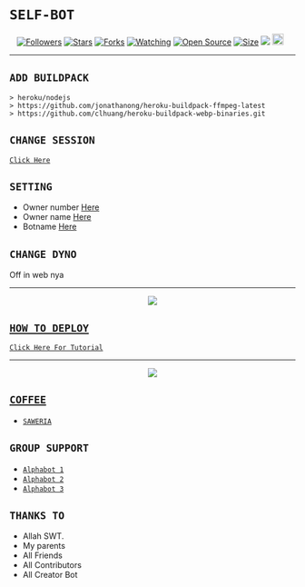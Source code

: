 # ```SELF-BOT```
<p align="center">
<a href="https://github.com/neko-lovers-id/followers"><img title="Followers" src="https://img.shields.io/github/followers/neko-lovers-id?color=red&style=flat-square"></a>
<a href="https://github.com/neko-lovers-id/Alphab0t11/stargazers/"><img title="Stars" src="https://img.shields.io/github/stars/neko-lovers-id/Alphab0t11?color=blue&style=flat-square"></a>
<a href="https://github.com/neko-lovers-id/Alphab0t11/network/members"><img title="Forks" src="https://img.shields.io/github/forks/neko-lovers-id/AlphaB0t11?color=red&style=flat-square"></a>
<a href="https://github.com/neko-lovers-id/Alphab0t11/watchers"><img title="Watching" src="https://img.shields.io/github/watchers/neko-lovers-id/Alphab0t11?label=Watchers&color=blue&style=flat-square"></a>
<a href="https://github.com/neko-lovers-id/Alphab0t11"><img title="Open Source" src="https://badges.frapsoft.com/os/v2/open-source.svg?v=103"></a>
<a href="https://github.com/neko-lovers-id/Alphab0t11/"><img title="Size" src="https://img.shields.io/github/repo-size/neko-lovers-id/Alphab0t11?style=flat-square&color=green"></a>
<a href="https://hits.seeyoufarm.com"><img src="https://hits.seeyoufarm.com/api/count/incr/badge.svg?url=https%3A%2F%2Fgithub.com%2neko-lovers-id%2FAlphab0t11&count_bg=%2379C83D&title_bg=%23555555&icon=probot.svg&icon_color=%2300FF6D&title=hits&edge_flat=false"/></a>
<a href="https://github.com/neko-lovers-id/Alphab0t10/graphs/commit-activity"><img height="20" src="https://img.shields.io/badge/Maintained%3F-yes-green.svg"></a>&nbsp;&nbsp;
</p>
<p align='center'>
    </p>

-------

## `ADD BUILDPACK`

```
> heroku/nodejs
> https://github.com/jonathanong/heroku-buildpack-ffmpeg-latest
> https://github.com/clhuang/heroku-buildpack-webp-binaries.git
```

## `CHANGE SESSION`

[`Click Here`](https://github.com/zeeoneofc/Alphab0t11/blob/master/session.json#L1)

## `SETTING`

- Owner number [Here](https://github.com/zeeoneofc/Alphab0t11/blob/master/settings.json#L1)
- Owner name [Here](https://github.com/zeeoneofc/Alphab0t11/blob/master/settings.json#L1)
- Botname [Here](https://github.com/zeeoneofc/Alphab0t11/blob/master/settings.json#L1)

## `CHANGE DYNO`

Off in web nya

----------

<p align="center">
  <a href="https://youtu.be/_CP2_1Yqauo"><img src="https://a.top4top.io/p_20888ybra1.jpg" />
</p>

## ```HOW TO DEPLOY```

[`Click Here For Tutorial`](https://youtu.be/5HgB__wARjM)<br>

----------

<p align="center">
  <a href="https://youtu.be/_CP2_1Yqauo"><img src="https://a.top4top.io/p_2081imvxm1.jpg" />
</p>


## ```COFFEE```

- [`SAWERIA`](https://saweria.co/zeeoneofc)

## ```GROUP SUPPORT```

- [`Alphabot 1`](https://chat.whatsapp.com/EU890BcXjyBDkNaUT5WmYV)
- [`Alphabot 2`](https://chat.whatsapp.com/E8NExJwIbhBJYzssfqJNsE)
- [`Alphabot 3`](https://chat.whatsapp.com/KCSqHTky1apG7ApePsfiPy)

## `THANKS TO`

- Allah SWT.
- My parents
- All Friends
- All Contributors
- All Creator Bot

